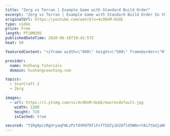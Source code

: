 ```yaml
---
title: "Zerg vs Terran | Example Game with Standard Build Order"
excerpt: "Zerg vs Terran | Example Game with Standard Build Order In this guide we learn how to defend early Terran attacks.  Coaching -------------------------------------------------------------------------- Interested in Starcraft lessons? Check out my website! I would love to help you improve and reach your"
originalUrl: https://youtube.com/watch?v=4c9OoM-OoGE
type: video
price: Free
length: PT10M29S
publishedDateTime: 2020-06-16T19:42:57Z
heat: 50

featuredContent: "<iframe width=\"800\" height=\"500\" frameborder=\"0\" src=\"https://www.youtube.com/embed/4c9OoM-OoGE\" allow=\"accelerometer; autoplay; encrypted-media; gyroscope; picture-in-picture\" allowfullscreen></iframe>"

provider:
  name: HuShang Tutorials
  domain: hushangcoaching.com

topics:
  - StarCraft 2
  - Zerg

images:
  - url: https://i.ytimg.com/vi/4c9OoM-OoGE/maxresdefault.jpg
    width: 1280
    height: 720
    isCached: true

secured: "Y1Rg8pczRgU+yaqFWLzPzfdVK0fRTiFsTf5Q7y1KZAfld5WNv+YAi7tGdjaWFxmLV4qYxNhY3QYQO312ypqsU/QgumAZPdhQswOmW7+UoiilEjVDwEhYqlZqVvWPJTzrlL5XarOSSsv/27LhVhq5RV1b/4mnyRRntvu+QIJ+PF3iCKArVRpI5avtznl8Im9mZWv6P32I2U6ZiwLaN7yxR4GhKpxmXkrfibIqN2USceo7ymvDTJkMT7bUf79UYnrA0iiJUOfGcPJpbfsigi0sI3NJj3oNgATFMXbQQehsuqgq9bdfAPXvvjBcieuamDq7kbiBgMUU8b4WNncZT7Vni7M6/ZSt18a4yYwadJfBVrW+akP2sZ+Mo485YVMtj884AaHiOkHYCf+rLN2i8gfrBcpvWW9DNkWDecXeyU2uIeg=;Evfb0eoR1OtolLAh7cDUNg=="
---
```


